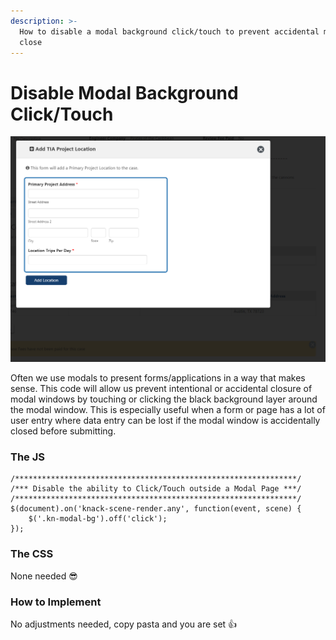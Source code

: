 ```yaml
---
description: >-
  How to disable a modal background click/touch to prevent accidental modal
  close
---
```


# Disable Modal Background Click/Touch

![If we click/touch the black background the modal window stays open](../../.gitbook/assets/image%20%2857%29.png)

Often we use modals to present forms/applications in a way that makes sense. This code will allow us prevent intentional or accidental closure of modal windows by touching or clicking the black background layer around the modal window. This is especially useful when a form or page has a lot of user entry where data entry can be lost if the modal window is accidentally closed before submitting.

### The JS

```text
/***************************************************************/
/*** Disable the ability to Click/Touch outside a Modal Page ***/
/***************************************************************/
$(document).on('knack-scene-render.any', function(event, scene) {
    $('.kn-modal-bg').off('click');
});
```

### The CSS

None needed 😎

### How to Implement

No adjustments needed, copy pasta and you are set 👍

